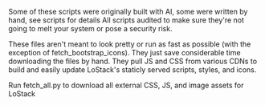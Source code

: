 Some of these scripts were originally built with AI, some were written by hand, see scripts for details
All scripts audited to make sure they're not going to melt your system or pose a security risk.

These files aren't meant to look pretty or run as fast as possible (with the exception of fetch_bootstrap_icons). They just save considerable time downloading the files by hand. They pull JS and CSS from various CDNs to build and easily update LoStack's staticly served scripts, styles, and icons.

Run fetch_all.py to download all external CSS, JS, and image assets for LoStack